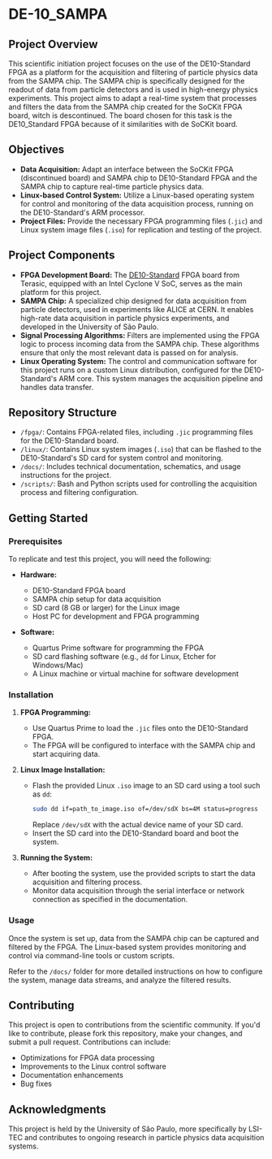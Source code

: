 # DE-10_SAMPA

## Project Overview

This scientific initiation project focuses on the use of the DE10-Standard FPGA as a platform for the acquisition and filtering of particle physics data from the SAMPA chip. The SAMPA chip is specifically designed for the readout of data from particle detectors and is used in high-energy physics experiments. This project aims to adapt a real-time system that processes and filters the data from the SAMPA chip created for the SoCKit FPGA board, witch is descontinued. The board chosen for this task is the DE10_Standard FPGA because of it similarities with de SoCKit board.

## Objectives

- **Data Acquisition:** Adapt an interface between the SoCKit FPGA (discontinued board) and SAMPA chip to DE10-Standard FPGA and the SAMPA chip to capture real-time particle physics data.
- **Linux-based Control System:** Utilize a Linux-based operating system for control and monitoring of the data acquisition process, running on the DE10-Standard's ARM processor.
- **Project Files:** Provide the necessary FPGA programming files (`.jic`) and Linux system image files (`.iso`) for replication and testing of the project.

## Project Components

- **FPGA Development Board:** The [DE10-Standard](https://www.terasic.com.tw/cgi-bin/page/archive.pl?Language=English&CategoryNo=165&No=1046) FPGA board from Terasic, equipped with an Intel Cyclone V SoC, serves as the main platform for this project.
- **SAMPA Chip:** A specialized chip designed for data acquisition from particle detectors, used in experiments like ALICE at CERN. It enables high-rate data acquisition in particle physics experiments, and developed in the University of São Paulo.
- **Signal Processing Algorithms:** Filters are implemented using the FPGA logic to process incoming data from the SAMPA chip. These algorithms ensure that only the most relevant data is passed on for analysis.
- **Linux Operating System:** The control and communication software for this project runs on a custom Linux distribution, configured for the DE10-Standard's ARM core. This system manages the acquisition pipeline and handles data transfer.

## Repository Structure

- `/fpga/`: Contains FPGA-related files, including `.jic` programming files for the DE10-Standard board.
- `/linux/`: Contains Linux system images (`.iso`) that can be flashed to the DE10-Standard's SD card for system control and monitoring.
- `/docs/`: Includes technical documentation, schematics, and usage instructions for the project.
- `/scripts/`: Bash and Python scripts used for controlling the acquisition process and filtering configuration.

## Getting Started

### Prerequisites

To replicate and test this project, you will need the following:

- **Hardware:**
  - DE10-Standard FPGA board
  - SAMPA chip setup for data acquisition
  - SD card (8 GB or larger) for the Linux image
  - Host PC for development and FPGA programming

- **Software:**
  - Quartus Prime software for programming the FPGA
  - SD card flashing software (e.g., `dd` for Linux, Etcher for Windows/Mac)
  - A Linux machine or virtual machine for software development

### Installation

1. **FPGA Programming:**
   - Use Quartus Prime to load the `.jic` files onto the DE10-Standard FPGA.
   - The FPGA will be configured to interface with the SAMPA chip and start acquiring data.

2. **Linux Image Installation:**
   - Flash the provided Linux `.iso` image to an SD card using a tool such as `dd`:
     ```bash
     sudo dd if=path_to_image.iso of=/dev/sdX bs=4M status=progress
     ```
     Replace `/dev/sdX` with the actual device name of your SD card.
   - Insert the SD card into the DE10-Standard board and boot the system.

3. **Running the System:**
   - After booting the system, use the provided scripts to start the data acquisition and filtering process.
   - Monitor data acquisition through the serial interface or network connection as specified in the documentation.

### Usage

Once the system is set up, data from the SAMPA chip can be captured and filtered by the FPGA. The Linux-based system provides monitoring and control via command-line tools or custom scripts.

Refer to the `/docs/` folder for more detailed instructions on how to configure the system, manage data streams, and analyze the filtered results.

## Contributing

This project is open to contributions from the scientific community. If you'd like to contribute, please fork this repository, make your changes, and submit a pull request. Contributions can include:

- Optimizations for FPGA data processing
- Improvements to the Linux control software
- Documentation enhancements
- Bug fixes


## Acknowledgments

This project is held by the University of São Paulo, more specifically by LSI-TEC and contributes to ongoing research in particle physics data acquisition systems. 
